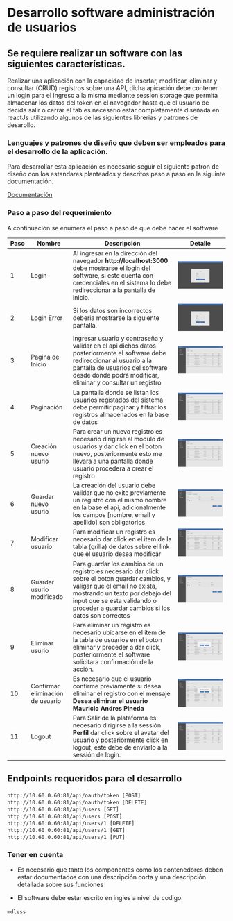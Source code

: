 # Desarrollo software administración de usuarios

## Se requiere realizar un software con las siguientes características.


Realizar una aplicación con la capacidad de insertar, modificar, eliminar
y consultar (CRUD) registros sobre una API, dicha apicación debe contener un login para el ingreso a la misma mediante session storage
que permita almacenar los datos del token en el navegador hasta que el usuario de decida salir o cerrar el tab es necesario
estar completamente diseñada en reactJs utilizando
algunos de las siguientes librerias y patrones de desarollo.


### Lenguajes y patrones de diseño que deben ser empleados para el desarrollo de la aplicación.

Para desarrollar esta aplicación es necesario seguir el siguiente patron de
diseño con los estandares planteados y descritos paso a paso en la siguinte
documentación.


[Documentación](/microvoz/front_blank)



### Paso a paso del requerimiento

A continuación se enumera el paso a paso de que debe hacer el sotfware


| Paso| Nombre      | Descripción |   Detalle  	  |
| --- |-------------|-------------|:-------------:|
| 1 | Login | Al ingresar en la dirección del navegador **http://localhost:3000** debe mostrarse el login del software, si este cuenta con credenciales en el sistema lo debe redireccionar a la pantalla de inicio. |	![Example](./images/login.png)	|
| 2 | Login Error |Si los datos son incorrectos deberia mostrarse la siguiente pantalla. | ![Example](./images/login-error.png)	|
| 3 | Pagina de Inicio |Ingresar usuario y contraseña y validar en el api dichos datos posteriormente el software debe redireccionar al usuario a la pantalla de usuarios del software desde donde podrá modificar, eliminar y consultar un registro  |	![Example](./images/home.png) |
| 4 | Paginación | La pantalla donde se listan los usuarios registados del sistema debe permitir paginar y filtrar los registros almacenados en la base de datos | ![Example](./images/pagination.png)	|
| 5 | Creación nuevo usurio | Para crear un nuevo registro es necesario dirigirse al modulo de usuarios y dar click en el boton nuevo, posteriormente esto me llevara a una pantalla donde usuario procedera a crear el registro | ![Example](./images/new.png)	|
| 6 | Guardar nuevo usurio | La creación del usuario debe validar que no exite previamente un registro con el mismo nombre en la base el api, adicionalmente los campos [nombre, email y apellido] son obligatorios | ![Example](./images/save-new.png)	|
| 7 | Modificar usuario | Para modificar un registro es necesario dar click en el item de la tabla (grilla) de datos sebre el link que el usuario desea modificar | ![Example](./images/alter.png)	|
| 8 | Guardar usurio modificado | Para guardar los cambios de un registro es necesario dar click sobre el boton guardar cambios, y valigar que el email no exista, mostrando un texto por debajo del input que se esta validando o proceder a guardar cambios si los datos son correctos | ![Example](./images/save-alter.png)	|
| 9 | Eliminar usurio | Para eliminar un registro es necesario ubicarse en el item de la tabla de usuarios en el boton eliminar y proceder a dar click, posteriormente el software solicitara confirmación de la acción. | ![Example](./images/delete.png)	|
| 10 | Confirmar eliminación de usuario | Es necesario que el usuario confirme previamente si desea eliminar el registro con el mensaje **Desea eliminar el usuario Mauricio Andres Pineda** | ![Example](./images/confirn-delete.png)	|
| 11 | Logout | Para Salir de la plataforma es necesario dirigirse a la sessión **Perfil** dar click sobre el avatar del usuario y posteriormente click en logout, este debe de enviarlo a la sessión de login. | ![Example](./images/home.png)	|


## Endpoints requeridos para el desarrollo

```
http://10.60.0.60:81/api/oauth/token [POST]
http://10.60.0.60:81/api/oauth/token [DELETE]
http://10.60.0.60:81/api/users [GET]
http://10.60.0.60:81/api/users [POST]
http://10.60.0.60:81/api/users/1 [DELETE]
http://10.60.0.60:81/api/users/1 [GET]
http://10.60.0.60:81/api/users/1 [PUT]

```


### Tener en cuenta

- Es necesario que tanto los componentes como los contenedores deben estar
  documentados con una descripción corta y una descripción detallada sobre sus
  funciones

- El software debe estar escrito en ingles a nivel de codigo.








`mdless`

